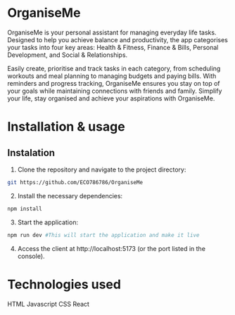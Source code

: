 # OrganiseMe

OrganiseMe is your personal assistant for managing everyday life tasks. Designed to help you achieve balance and productivity, the app categorises your tasks into four key areas: Health & Fitness, Finance & Bills, Personal Development, and Social & Relationships.

Easily create, prioritise and track tasks in each category, from scheduling workouts and meal planning to managing budgets and paying bills. With reminders and progress tracking, OrganiseMe ensures you stay on top of your goals while maintaining connections with friends and family. Simplify your life, stay organised and achieve your aspirations with OrganiseMe.

# Installation & usage

## Instalation

1. Clone the repository and navigate to the project directory:

```sh
git https://github.com/ECO786786/OrganiseMe

```

2. Install the necessary dependencies:

```sh
npm install
```

3. Start the application:

```sh
npm run dev #This will start the application and make it live
```

4. Access the client at http://localhost:5173 (or the port listed in the console).

# Technologies used

HTML
Javascript
CSS
React
